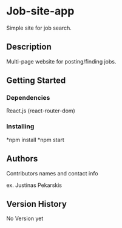 # Job-site-app

Simple site for job search. 

## Description

Multi-page website for posting/finding jobs.

## Getting Started

### Dependencies

React.js (react-router-dom)

### Installing

*npm install
*npm start

## Authors

Contributors names and contact info

ex. Justinas Pekarskis  

## Version History

No Version yet
